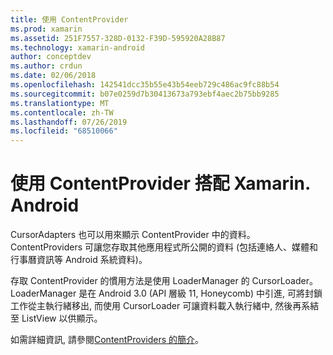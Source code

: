 ```yaml
---
title: 使用 ContentProvider
ms.prod: xamarin
ms.assetid: 251F7557-328D-0132-F39D-595920A28B87
ms.technology: xamarin-android
author: conceptdev
ms.author: crdun
ms.date: 02/06/2018
ms.openlocfilehash: 142541dcc35b55e43b54eeb729c486ac9fc88b54
ms.sourcegitcommit: b07e0259d7b30413673a793ebf4aec2b75bb9285
ms.translationtype: MT
ms.contentlocale: zh-TW
ms.lasthandoff: 07/26/2019
ms.locfileid: "68510066"
---
```

# <a name="using-a-contentprovider-with-xamarinandroid"></a>使用 ContentProvider 搭配 Xamarin. Android

CursorAdapters 也可以用來顯示 ContentProvider 中的資料。
ContentProviders 可讓您存取其他應用程式所公開的資料 (包括連絡人、媒體和行事曆資訊等 Android 系統資料)。

存取 ContentProvider 的慣用方法是使用 LoaderManager 的 CursorLoader。 LoaderManager 是在 Android 3.0 (API 層級 11, Honeycomb) 中引進, 可將封鎖工作從主執行緒移出, 而使用 CursorLoader 可讓資料載入執行緒中, 然後再系結至 ListView 以供顯示。

如需詳細資訊, 請參閱[ContentProviders 的簡介](~/android/platform/content-providers/index.md)。

